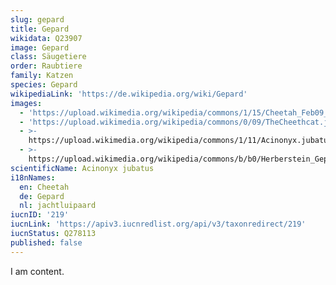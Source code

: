 ```yaml
---
slug: gepard
title: Gepard
wikidata: Q23907
image: Gepard
class: Säugetiere
order: Raubtiere
family: Katzen
species: Gepard
wikipediaLink: 'https://de.wikipedia.org/wiki/Gepard'
images:
  - 'https://upload.wikimedia.org/wikipedia/commons/1/15/Cheetah_Feb09_02.jpg'
  - 'https://upload.wikimedia.org/wikipedia/commons/0/09/TheCheethcat.jpg'
  - >-
    https://upload.wikimedia.org/wikipedia/commons/1/11/Acinonyx.jubatus-1-ZOO.Olomouc.jpg
  - >-
    https://upload.wikimedia.org/wikipedia/commons/b/b0/Herberstein_Gepard_029.jpg
scientificName: Acinonyx jubatus
i18nNames:
  en: Cheetah
  de: Gepard
  nl: jachtluipaard
iucnID: '219'
iucnLink: 'https://apiv3.iucnredlist.org/api/v3/taxonredirect/219'
iucnStatus: Q278113
published: false
---
```


I am content.
